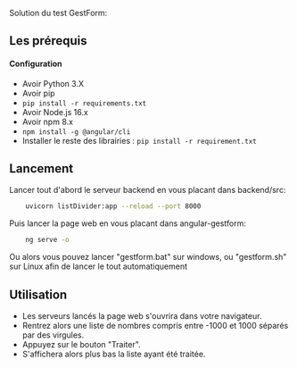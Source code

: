 Solution du test GestForm:

## Les prérequis
#### Configuration
* Avoir Python 3.X
* Avoir pip
* `pip install -r requirements.txt`
* Avoir Node.js 16.x
* Avoir npm 8.x
* `npm install -g @angular/cli`
* Installer le reste des librairies : `pip install -r requirement.txt`

## Lancement
Lancer tout d'abord le serveur backend en vous placant dans backend/src:
```bash
    uvicorn listDivider:app --reload --port 8000
```

Puis lancer la page web en vous placant dans angular-gestform:
```bash
    ng serve -o
```
Ou alors vous pouvez lancer "gestform.bat" sur windows, ou "gestform.sh" sur Linux afin de lancer le tout automatiquement

## Utilisation
* Les serveurs lancés la page web s'ouvrira dans votre navigateur.
* Rentrez alors une liste de nombres compris entre -1000 et 1000 séparés par des virgules.
* Appuyez sur le bouton "Traiter".
* S'affichera alors plus bas la liste ayant été traitée.






